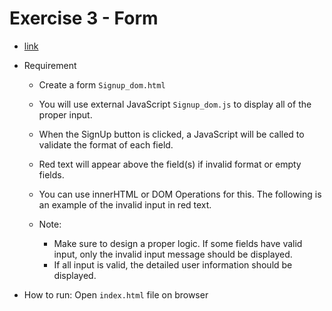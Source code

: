 # Exercise 3 - Form #
- [link](http://www.cs.uregina.ca/Links/class-info/215/dom2/index.html)
- Requirement
  - Create a form `Signup_dom.html`
  - You will use external JavaScript `Signup_dom.js` to display all of the proper input.
  - When the SignUp button is clicked, a JavaScript will be called to validate the format of each field.
  - Red text will appear above the field(s) if invalid format or empty fields.
  - You can use innerHTML or DOM Operations for this. The following is an example of the invalid input in red text.

  - Note:
    - Make sure to design a proper logic. If some fields have valid input, only the invalid input message should be displayed.
    - If all input is valid, the detailed user information should be displayed.

- How to run: Open `index.html` file on browser
